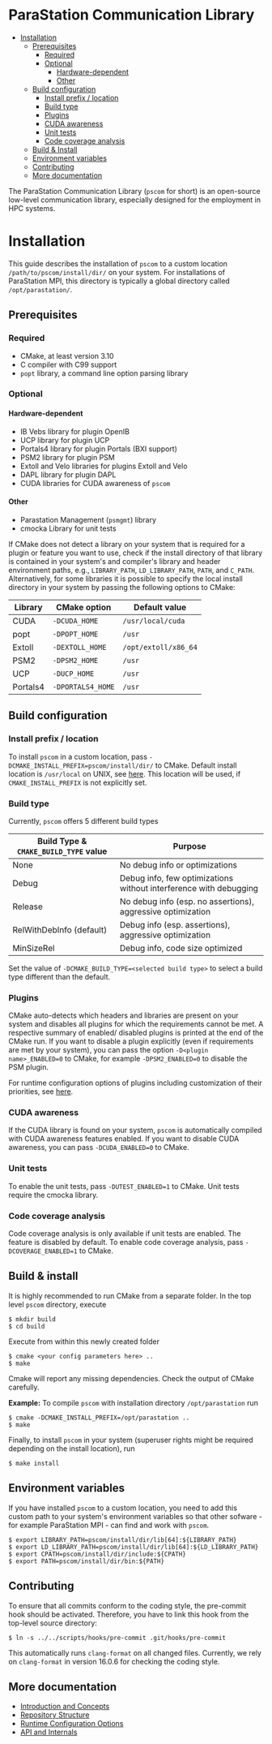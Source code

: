 # ParaStation Communication Library
* [Installation](#installation)
    * [Prerequisites](#prerequisites)
        * [Required](#required)
        * [Optional](#optional)
            * [Hardware-dependent](#hardware-dependent)
            * [Other](#other)
    * [Build configuration](#build-configuration)
        * [Install prefix / location](#install-prefix-location)
        * [Build type](#build-type)
        * [Plugins](#plugins)
        * [CUDA awareness](#cuda-awareness)
        * [Unit tests](#unit-tests)
        * [Code coverage analysis](#code-coverage-analysis)
    * [Build & Install](#build-install)
    * [Environment variables](#environment-variables)
    * [Contributing](#contributing)
    * [More documentation](#more-documentation)

The ParaStation Communication Library (`pscom` for short) is an open-source low-level communication library, especially designed for the employment in HPC systems.

# Installation

This guide describes the installation of `pscom` to a custom location `/path/to/pscom/install/dir/` on your system.
For installations of ParaStation MPI, this directory is typically a global directory called `/opt/parastation/`.

## Prerequisites

### Required
- CMake, at least version 3.10
- C compiler with C99 support
- `popt` library, a command line option parsing library

### Optional

#### Hardware-dependent
- IB Vebs library for plugin OpenIB
- UCP library for plugin UCP
- Portals4 library for plugin Portals (BXI support)
- PSM2 library for plugin PSM
- Extoll and Velo libraries for plugins Extoll and Velo
- DAPL library for plugin DAPL
- CUDA libraries for CUDA awareness of `pscom`

#### Other
- Parastation Management (`psmgmt`) library
- cmocka Library for unit tests

If CMake does not detect a library on your system that is required for a plugin or feature you want to use, check if the install directory of that library is contained in your system's and compiler's library and header environment paths, e.g., `LIBRARY_PATH`, `LD_LIBRARY_PATH`, `PATH`, and `C_PATH`.
Alternatively, for some libraries it is possible to specify the local install directory in your system by passing the following options to CMake:

| Library | CMake option      | Default value       |
|---------|-------------------|---------------------|
| CUDA    | `-DCUDA_HOME`     | `/usr/local/cuda`   |
| popt    | `-DPOPT_HOME`     | `/usr`              |
| Extoll  | `-DEXTOLL_HOME`   | `/opt/extoll/x86_64`|
| PSM2    | `-DPSM2_HOME`     | `/usr`              |
| UCP     | `-DUCP_HOME`      | `/usr`              |
| Portals4| `-DPORTALS4_HOME` | `/usr`              |


## Build configuration

### Install prefix / location
To install `pscom` in a custom location, pass `-DCMAKE_INSTALL_PREFIX=pscom/install/dir/` to CMake.
Default install location is `/usr/local` on UNIX, see [here](https://cmake.org/cmake/help/v3.24/variable/CMAKE_INSTALL_PREFIX.html).
This location will be used, if `CMAKE_INSTALL_PREFIX` is not explicitly set.

### Build type

Currently, `pscom` offers 5 different build types

 Build Type & `CMAKE_BUILD_TYPE` value   | Purpose |
|---------------|-----------------------------------|
| None          | No debug info or optimizations |
| Debug         | Debug info, few optimizations without interference with debugging |
| Release       | No debug info (esp. no assertions), aggressive optimization |
| RelWithDebInfo (default)    | Debug info (esp. assertions), aggressive optimization |
| MinSizeRel    | Debug info, code size optimized |

Set the value of `-DCMAKE_BUILD_TYPE=<selected build type>` to select a build type different than the default.

### Plugins
CMake auto-detects which headers and libraries are present on your system and disables all plugins for which the requirements cannot be met.
A respective summary of enabled/ disabled plugins is printed at the end of the CMake run.
If you want to disable a plugin explicitly (even if requirements are met by your system), you can pass the option `-D<plugin name>_ENABLED=0` to CMake, for example `-DPSM2_ENABLED=0` to disable the PSM plugin.

For runtime configuration options of plugins including customization of their priorities, see [here](./doc/RuntimeConfig.md#plugin-options).

### CUDA awareness
If the CUDA library is found on your system, `pscom` is automatically compiled with CUDA awareness features enabled.
If you want to disable CUDA awareness, you can pass `-DCUDA_ENABLED=0` to CMake.

### Unit tests
To enable the unit tests, pass `-DUTEST_ENABLED=1` to CMake. Unit tests require the cmocka library.

### Code coverage analysis
Code coverage analysis is only available if unit tests are enabled. The feature is disabled by default. To enable code coverage analysis, pass `-DCOVERAGE_ENABLED=1` to CMake.

## Build & install
It is highly recommended to run CMake from a separate folder.
In the top level `pscom` directory, execute

```console
$ mkdir build
$ cd build
```

Execute from within this newly created folder

```console
$ cmake <your config parameters here> ..
$ make
```

Cmake will report any missing dependencies. Check the output of CMake carefully.

**Example:** To compile `pscom` with installation directory `/opt/parastation` run

```console
$ cmake -DCMAKE_INSTALL_PREFIX=/opt/parastation ..
$ make
```
Finally, to install `pscom` in your system (superuser rights might be required depending on the install location), run

```console
$ make install
```

## Environment variables

If you have installed `pscom` to a custom location, you need to add this custom path to your system's environment variables so that other sofware - for example ParaStation MPI - can find and work with `pscom`.

```console
$ export LIBRARY_PATH=pscom/install/dir/lib[64]:${LIBRARY_PATH}
$ export LD_LIBRARY_PATH=pscom/install/dir/lib[64]:${LD_LIBRARY_PATH}
$ export CPATH=pscom/install/dir/include:${CPATH}
$ export PATH=pscom/install/dir/bin:${PATH}
```

## Contributing
To ensure that all commits conform to the coding style, the pre-commit hook should be activated. Therefore, you have to link this hook from the top-level source directory:
```console
$ ln -s ../../scripts/hooks/pre-commit .git/hooks/pre-commit
```

This automatically runs `clang-format` on all changed files. Currently, we rely on `clang-format` in version 16.0.6 for checking the coding style.

## More documentation
- [Introduction and Concepts](doc/PscomConcepts.md)
- [Repository Structure](doc/RepoStructure.md)
- [Runtime Configuration Options](doc/RuntimeConfig.md)
- [API and Internals](doc/PscomInterface.md)
